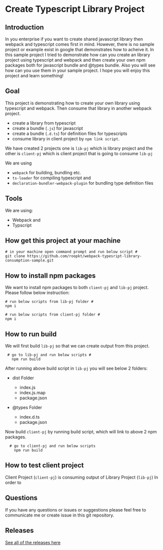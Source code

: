 # Create Typescript Library Project

## Introduction

In you enterprise if you want to create shared javascript library then webpack and typescript comes first in mind. However, there is no sample project or example exist in google that demonstrates how to acheive it.
In this sample project I tried to demonstrate how can you create an library project using typescript and webpack and then create your own npm packages both for javascript bundle and @types bundle.
Also you will see how can you use them in your sample project.
I hope you will enjoy this project and learn something!

## Goal

This project is demonstrating how to create your own library using typescript and webpack.
Then consume that library in another webpack project.

- create a library from typescript
- create a bundle (`.js`) for javascript
- create a bundle (`.d.ts`) for definition files for typescripts
- consume library in client project by `npm link script`.

We have created 2 projects one is `lib-pj` which is library project and the other is `client-pj` which is client project that is going to consume `lib-pj`

We are using

- `webpack` for building, bundling etc.
- `ts-loader` for compiling typescript and
- `declaration-bundler-webpack-plugin` for bundling type definition files

## Tools

We are using:

- Webpack and
- Typscript

## How get this project at your machine

    # in your machine open command prompt and run below script #
    git clone https://github.com/roopkt/webpack-typesript-library-consumption-sample.git

## How to install npm packages

We want to install npm packages to both `client-pj` and `lib-pj` project. Please follow below instruction:

    # run below scripts from lib-pj folder #
    npm i

    # run below scripts from client-pj folder #
    npm i

## How to run build

We will first build `lib-pj` so that we can create output from this project.

     # go to lib-pj and run below scripts #
       npm run build

After running above build script in `lib-pj` you will see below 2 folders:

- dist Folder

  - index.js
  - index.js.map
  - package.json

- @types Folder

  - index.d.ts
  - package.json

Now build `client-pj` by running build script, which will link to above 2 npm packages.

      # go to client-pj and run below scripts
        npm run build

## How to test client project

Client Project (`client-pj`) is consuming output of Library Project (`lib-pj`)
In order to

## Questions
If you have any questions or issues or suggestions please feel free to communicate me or create issue in this git repository. 

## Releases
[See all of the releases here](
https://github.com/roopkt/webpack-typesript-library-consumption-sample/releases/)